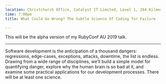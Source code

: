 ```yaml
---
location: Christchurch Office, Catalyst IT Limited, Level 1, 284 Kilmore St, Christchurch
time: 7:00pm
title: What Could Go Wrong? The Subtle Science Of Coding for Failure

---
```


This will be the alpha version of my RubyConf AU 2019 talk.

---

Software development is the anticipation of a thousand dangers: regressions, edge-cases, exceptions, attacks, downtime, the list is endless. Drawing from a wide range of disciplines, we’ll build a simple model for quantifying danger, explore why the human brain is so bad at it, and examine some practical applications for our development processes. There will be at least one science.
